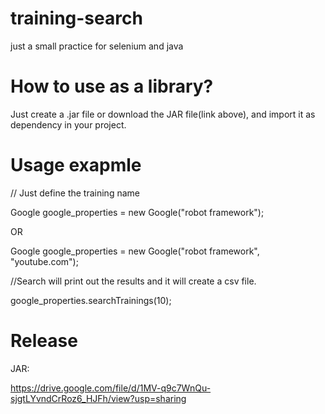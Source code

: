 # training-search
just a small practice for selenium and java

# How to use as a library?
Just create a .jar file or download the JAR file(link above), and import it as dependency in your project. 

# Usage exapmle

// Just define the training name

Google google_properties = new Google("robot framework");


OR


Google google_properties = new Google("robot framework", "youtube.com");

//Search will print out the results and it will create a csv file.

google_properties.searchTrainings(10);


# Release

JAR:

https://drive.google.com/file/d/1MV-q9c7WnQu-sjgtLYvndCrRoz6_HJFh/view?usp=sharing
